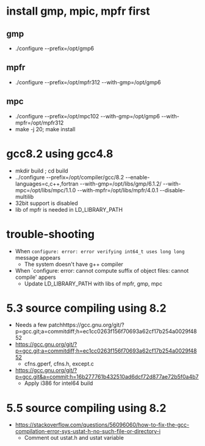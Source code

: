 # install gmp, mpic, mpfr first
## gmp
- ./configure --prefix=/opt/gmp6
## mpfr
- ./configure --prefix=/opt/mpfr312 --with-gmp=/opt/gmp6
## mpc
- ./configure --prefix=/opt/mpc102 --with-gmp=/opt/gmp6 --with-mpfr=/opt/mpfr312
- make -j 20; make install

# gcc8.2 using gcc4.8 #
- mkdir build ; cd build
- ../configure --prefix=/opt/compiler/gcc/8.2 --enable-languages=c,c++,fortran --with-gmp=/opt/libs/gmp/6.1.2/ --with-mpc=/opt/libs/mpc/1.1.0 --with-mpfr=/opt/libs/mpfr/4.0.1 --disable-multilib
- 32bit support is disabled
- lib of mpfr is needed in LD_LIBRARY_PATH

# trouble-shooting
- When `configure: error: error verifying int64_t uses long long` message appears
  - The system doesn't have g++ compiler
- When `configure: error: cannot compute suffix of object files: cannot compile' appers
  - Update LD_LIBRARY_PATH with libs of mpfr, gmp, mpc
  
# 5.3 source compiling using 8.2
- Needs a few patchhttps://gcc.gnu.org/git/?p=gcc.git;a=commitdiff;h=ec1cc0263f156f70693a62cf17b254a0029f4852
- https://gcc.gnu.org/git/?p=gcc.git;a=commitdiff;h=ec1cc0263f156f70693a62cf17b254a0029f4852
  - cfns.gperf, cfns.h, except.c
- https://gcc.gnu.org/git/?p=gcc.git&a=commit;h=16b277761b432510ad6dcf72d877ae72b5f0a4b7
  - Apply i386 for intel64 build

# 5.5 source compiling using 8.2
- https://stackoverflow.com/questions/56096060/how-to-fix-the-gcc-compilation-error-sys-ustat-h-no-such-file-or-directory-i
  - Comment out ustat.h and ustat variable
